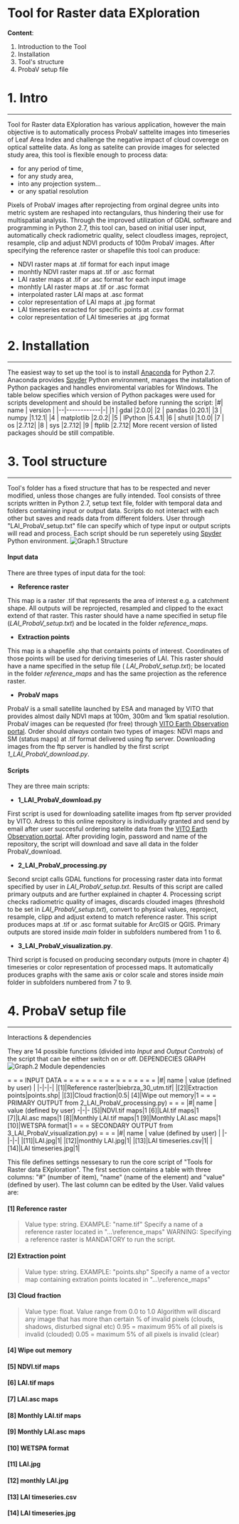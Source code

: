 # Tool for Raster data EXploration


**Content**:
1. Introduction to the Tool
2. Installation 
3. Tool's structure
4. ProbaV setup file

# 1. Intro
---
Tool for Raster data EXploration has various application, however the main objective is to automatically process ProbaV sattelite images into timeseries of Leaf Area Index and challenge the negative impact of cloud coverege on optical sattelite data. As long as satelite can provide images for selected study area, this tool is flexible enough to process data:
* for any period of time,
* for any study area,
* into any projection system...
* or any spatial resolution

Pixels of ProbaV images after reprojecting from orginal degree units into metric system are reshaped into rectangulars, thus hindering their use for multispatial analysis. Through the improved utilization of GDAL software and programming in Python 2.7, this tool can, based on initial user input, automatically check radiometric quality, select cloudless images, reproject, resample, clip and adjust NDVI products of 100m ProbaV images. After specifying the reference raster or shapefile this tool can produce:
* NDVI raster maps at .tif format for each input image
* monhtly NDVI raster maps at .tif or .asc format
* LAI raster maps at .tif or .asc format for each input image
* monhtly LAI raster maps at .tif or .asc format
* interpolated raster LAI maps at .asc format
* color representation of LAI maps at .jpg format
* LAI timeseries exracted for specific points at .csv format
* color representation of LAI timeseries at .jpg format

# 2. Installation
---
The easiest way to set up the tool is to install [Anaconda](https://www.anaconda.com/download/) for Python 2.7. Anaconda provides [Spyder](https://pythonhosted.org/spyder/) Python environment, manages the installation of Python packages and handles enviromental variables for Windows. The table below specifies which version of Python packages were used for scripts development and should be installed before running the script:
|#| name | 	version |
|--|------------|-|
|1 | gdal       |2.0.0|
|2 | pandas     |0.20.1|
|3 | numpy      |1.12.1|
|4 | matplotlib |2.0.2|
|5 | IPython    |5.4.1|
|6 | shutil     |1.0.0|
|7 | os         |2.7.12|
|8 | sys        |2.7.12|
|9 | ftplib     |2.7.12|
More recent version of listed packages should be still compatible.

# 3. Tool structure
---
Tool's folder has a fixed structure that has to be respected and never modified, unless those changes are fully intended. Tool consists of three scripts written in Python 2.7, setup text file, folder with temporal data and folders containing input or output data. Scripts do not interact with each other but saves and reads data from different folders. User through "LAI_ProbaV_setup.txt" file can specify which of type input or output scripts will read and process. Each script should be run seperetely using [Spyder](https://pythonhosted.org/spyder/) Python environment. 
![ Graph.1 Structure ](./graphs/structure.jpg)
#### Input data
There are three types of input data for the tool:
* **Reference raster**

This map is a raster .tif that represents the area of interest e.g. a catchment shape. All outputs will be reprojected, resampled and clipped to the exact extend of that raster. This raster should have a name specified in setup file (*LAI_ProbaV_setup.txt*) and be located in the folder *reference_maps*.
* **Extraction points**

This map is a shapefile .shp that containts points of interest. Coordinates of those points will be used for deriving timeseries of LAI. This raster should have a name specified in the setup file ( *LAI_ProbaV_setup.txt*); be located in the folder *reference_maps* and has the same projection as the reference raster.
* **ProbaV maps**

ProbaV is a small satellite launched by ESA and managed by VITO that provides almost daily NDVI maps at 100m, 300m and 1km spatial resolution. ProbaV images can be requested (for free) through [VITO Earth Observation portal](https://www.vito-eodata.be/PDF/portal/Application.html#Home). Order should *always* contain two types of images: NDVI maps and SM (status maps) at .tif format delivered using ftp server. Downloading images from the ftp server is handled by the first script *1_LAI_ProbaV_download.py*.

#### Scripts
They are three main scripts:
* **1_LAI_ProbaV_download.py**

First script is used for downloading satellite images from ftp server provided by VITO. Adress to this online repository is individually granted and send by email after user succesful ordering satelite data from the [VITO Earth Observation portal](https://www.vito-eodata.be/PDF/portal/Application.html#Home). After providing login, password and name of the repository, the script will download and save all data in the folder ProbaV_download.
* **2_LAI_ProbaV_processing.py**

Second srcipt calls GDAL functions for processing raster data into format specified by user in *LAI_ProbaV_setup.txt*. Results of this script are called primary outputs and are further explained in chapter 4. Processing script checks radiometric quality of images, discards clouded images (threshold to be set in *LAI_ProbaV_setup.txt*), convert to physical values, reproject,  resample, clipp and adjust extend to match reference raster. This script produces maps at .tif or .asc format suitable for ArcGIS or QGIS. Primary outputs are stored inside *main* folder in subfolders numbered from 1 to 6.
 
* **3_LAI_ProbaV_visualization.py**. 

Third script is focused on producing secondary outputs (more in chapter 4) timeseries or color representation of processed maps. It automatically produces graphs with the same axis or color scale and stores inside *main* folder in subfolders numbered from 7 to 9.

# 4. ProbaV setup file
---

Interactions & dependencies 

They are 14 possible functions (divided into *Input* and *Output Controls*) of the script that can be either switch on or off. 
DEPENDECIES GRAPH
![ Graph.2 Module dependencies ](./graphs/dependencies.jpg)

= = = INPUT DATA = = = = = = = = = = = = = = = =
|#| name | 	value (defined by user) |
|-|-|-|
|[1]|Reference raster|biebrza_30_utm.tif|
|[2]|Extraction points|points.shp|
|[3]|Cloud fraction|0.5|
[4]|Wipe out memory|1
= = = PRIMARY OUTPUT from 2_LAI_ProbaV_processing.py) = = =
|#| name | value (defined by user) 
-|-|-
[5]|NDVI.tif maps|1
[6]|LAI.tif maps|1
[7]|LAI.asc maps|1
[8]|Monthly LAI.tif maps|1
[9]|Monthly LAI.asc maps|1
[10]|WETSPA format|1
= = = SECONDARY OUTPUT from 3_LAI_ProbaV_visualization.py) = = =
|#| name | 	value (defined by user) |
|-|-|-|
|[11]|LAI.jpg|1|
|[12]|monthly LAI.jpg|1|
|[13]|LAI timeseries.csv|1|
|[14]|LAI timeseries.jpg|1|

This file defines settings nessesary to run the core script of "Tools for Raster data EXploration". The first section cointains a table with three columns:
"#" (number of item), "name" (name of the element) and "value" (defined by user). The last column can be edited by the User. Valid values are:

#### [1] Reference raster
>Value type: string. EXAMPLE: "name.tif"
Specify a name of a reference raster located in "...\\reference_maps"
WARNING: Specifying a reference raster is MANDATORY to run the script.

#### [2] Extraction point
> Value type: string. EXAMPLE: "points.shp"
Specify a name of a vector map containing extration points located in "...\\reference_maps"

#### [3] Cloud fraction
> Value type: float. Value range from 0.0 to 1.0
Algorithm will discard any image that has more than certain % of invalid pixels (clouds, shadows, disturbed signal etc)
0.95 = maximum 95% of all pixels is invalid (clouded)
0.05 = maximum 5% of all pixels is invalid (clear)

#### [4] Wipe out memory
#### [5] NDVI.tif maps
#### [6] LAI.tif maps
#### [7] LAI.asc maps
#### [8] Monthly LAI.tif maps
#### [9] Monthly LAI.asc maps
#### [10] WETSPA format
#### [11] LAI.jpg
#### [12] monthly LAI.jpg
#### [13] LAI timeseries.csv	
#### [14] LAI timeseries.jpg


